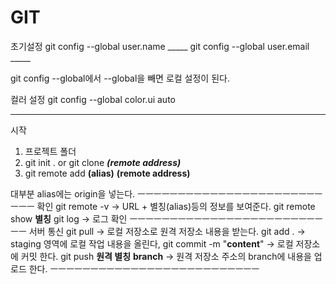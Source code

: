 # GIT

초기설정 
git config --global user.name _____
git config --global user.email _____

git config --global에서 --global을 빼면 로컬 설정이 된다.

컬러 설정
git config --global color.ui auto
______________________________________________
시작
1. 프로젝트 폴더
2. git init . or
   git clone ___(remote address)___
3. git remote add __(alias)__ __(remote address)__

 대부분 alias에는 origin을 넣는다.
ㅡㅡㅡㅡㅡㅡㅡㅡㅡㅡㅡㅡㅡㅡㅡㅡㅡㅡㅡㅡㅡㅡㅡㅡㅡㅡ
확인
git remote -v  -> URL + 별칭(alias)등의 정보를 보여준다.
git remote show __별칭__
git log  -> 로그 확인
ㅡㅡㅡㅡㅡㅡㅡㅡㅡㅡㅡㅡㅡㅡㅡㅡㅡㅡㅡㅡㅡㅡㅡㅡㅡㅡ
서버 통신
git pull  -> 로컬 저장소로 원격 저장소 내용을 받는다.
git add . -> staging 영역에 로컬 작업 내용을 올린다,
git commit -m "__content__" -> 로컬 저장소에 커밋 한다.
git push __원격 별칭__ __branch__ -> 원격 저장소 주소의 branch에 내용을 업로드 한다.
ㅡㅡㅡㅡㅡㅡㅡㅡㅡㅡㅡㅡㅡㅡㅡㅡㅡㅡㅡㅡㅡㅡㅡㅡㅡㅡ



